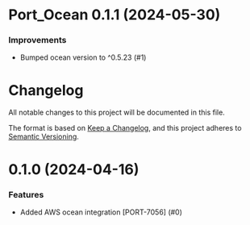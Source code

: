 # Port_Ocean 0.1.1 (2024-05-30)

### Improvements

- Bumped ocean version to ^0.5.23 (#1)


# Changelog

All notable changes to this project will be documented in this file.

The format is based on [Keep a Changelog](https://keepachangelog.com/en/1.0.0/),
and this project adheres to [Semantic Versioning](https://semver.org/spec/v2.0.0.html).

# 0.1.0 (2024-04-16)

### Features

- Added AWS ocean integration [PORT-7056] (#0)
